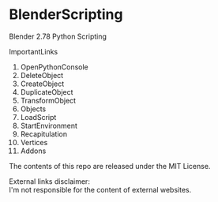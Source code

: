 # BlenderScripting
Blender 2.78 Python Scripting

ImportantLinks
1. OpenPythonConsole
2. DeleteObject
3. CreateObject
4. DuplicateObject
5. TransformObject
6. Objects
7. LoadScript
8. StartEnvironment
9. Recapitulation
10. Vertices
11. Addons

The contents of this repo are released under the MIT License.

External links disclaimer:<br>
I'm not responsible for the content of external websites.<br>
